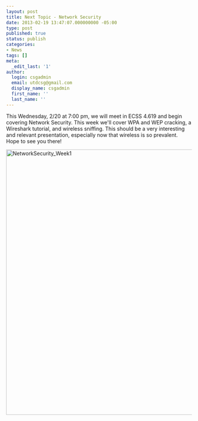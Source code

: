 ```yaml
---
layout: post
title: Next Topic - Network Security
date: 2013-02-19 13:47:07.000000000 -05:00
type: post
published: true
status: publish
categories:
- News
tags: []
meta:
  _edit_last: '1'
author:
  login: csgadmin
  email: utdcsg@gmail.com
  display_name: csgadmin
  first_name: ''
  last_name: ''
---
```


This Wednesday, 2/20 at 7:00 pm, we will meet in ECSS 4.619 and begin covering Network Security. This week we'll cover WPA and WEP cracking, a Wireshark tutorial, and wireless sniffing. This should be a very interesting and relevant presentation, especially now that wireless is so prevalent. Hope to see you there!

[<img src="%7B%7B%20site.baseurl%20%7D%7D/assets/NetworkSecurity_Week1.jpg" alt="NetworkSecurity_Week1" class="aligncenter size-full wp-image-302" width="960" height="720" />](https://csg.utdallas.edu/wp-content/uploads/2013/02/NetworkSecurity_Week1.jpg)
